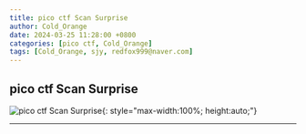 ```yaml
---
title: pico ctf Scan Surprise
author: Cold_Orange
date: 2024-03-25 11:28:00 +0800
categories: [pico ctf, Cold_Orange]
tags: [Cold_Orange, sjy, redfox999@naver.com]
---
```


## pico ctf Scan Surprise

![pico ctf Scan Surprise](https://blogfiles.pstatic.net/MjAyNDAzMjVfOSAg/MDAxNzExMzUxMTAyMjQx.VN7GwU1RVJa5fSjRfczW4LhIftV_TFotQSy7uU9t5LIg.hH706m4IjeQRqK4-tAdT1RPgqDEF7OFStt319K2Awkkg.JPEG/Scan_Surprise.JPG){: style="max-width:100%; height:auto;"}

---
